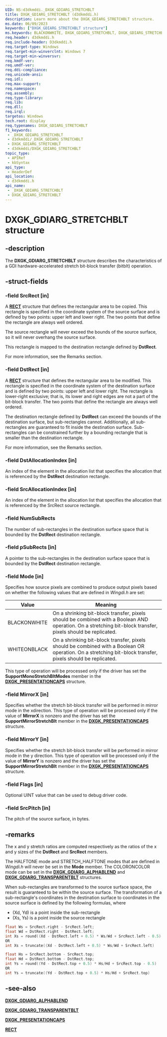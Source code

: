 ```yaml
---
UID: NS:d3dkmddi._DXGK_GDIARG_STRETCHBLT
title: DXGK_GDIARG_STRETCHBLT (d3dkmddi.h)
description: Learn more about the DXGK_GDIARG_STRETCHBLT structure.
ms.date: 06/09/2023
keywords: ["DXGK_GDIARG_STRETCHBLT structure"]
ms.keywords: BLACKONWHITE, DXGK_GDIARG_STRETCHBLT, DXGK_GDIARG_STRETCHBLT structure [Display Devices], DmStructs_9c8014aa-fdad-474d-a1a1-182020850e17.xml, WHITEONBLACK, _DXGK_GDIARG_STRETCHBLT, d3dkmddi/DXGK_GDIARG_STRETCHBLT, display.dxgk_gdiarg_stretchblt
req.header: d3dkmddi.h
req.include-header: D3dkmddi.h
req.target-type: Windows
req.target-min-winverclnt: Windows 7
req.target-min-winversvr: 
req.kmdf-ver: 
req.umdf-ver: 
req.ddi-compliance: 
req.unicode-ansi: 
req.idl: 
req.max-support: 
req.namespace: 
req.assembly: 
req.type-library: 
req.lib: 
req.dll: 
req.irql: 
targetos: Windows
tech.root: display
req.typenames: DXGK_GDIARG_STRETCHBLT
f1_keywords:
 - _DXGK_GDIARG_STRETCHBLT
 - d3dkmddi/_DXGK_GDIARG_STRETCHBLT
 - DXGK_GDIARG_STRETCHBLT
 - d3dkmddi/DXGK_GDIARG_STRETCHBLT
topic_type:
 - APIRef
 - kbSyntax
api_type:
 - HeaderDef
api_location:
 - d3dkmddi.h
api_name:
 - _DXGK_GDIARG_STRETCHBLT
 - DXGK_GDIARG_STRETCHBLT
---
```


# DXGK_GDIARG_STRETCHBLT structure

## -description

The **DXGK_GDIARG_STRETCHBLT** structure describes the characteristics of a GDI hardware-accelerated stretch bit-block transfer (bitblt) operation.

## -struct-fields

### -field SrcRect [in]

A [**RECT**](/windows/win32/api/windef/ns-windef-rect) structure that defines the rectangular area to be copied. This rectangle is specified in the coordinate system of the source surface and is defined by two points: upper left and lower right. The two points that define the rectangle are always well ordered.

The source rectangle will never exceed the bounds of the source surface, so it will never overhang the source surface.

This rectangle is mapped to the destination rectangle defined by **DstRect**.

For more information, see the Remarks section.

### -field DstRect [in]

A [**RECT**](/windows/win32/api/windef/ns-windef-rect) structure that defines the rectangular area to be modified. This rectangle is specified in the coordinate system of the destination surface and is defined by two points: upper left and lower right. The rectangle is lower-right exclusive; that is, its lower and right edges are not a part of the bit-block transfer. The two points that define the rectangle are always well ordered.

The destination rectangle defined by **DstRect** can exceed the bounds of the destination surface, but sub-rectangles cannot. Additionally, all sub-rectangles are guaranteed to fit inside the destination surface. Sub-rectangles can be constrained further by a bounding rectangle that is smaller than the destination rectangle.

For more information, see the Remarks section.

### -field DstAllocationIndex [in]

An index of the element in the allocation list that specifies the allocation that is referenced by the **DstRect** destination rectangle.

### -field SrcAllocationIndex [in]

An index of the element in the allocation list that specifies the allocation that is referenced by the SrcRect source rectangle.

### -field NumSubRects

The number of sub-rectangles in the destination surface space that is bounded by the **DstRect** destination rectangle.

### -field pSubRects [in]

A pointer to the sub-rectangles in the destination surface space that is bounded by the **DstRect** destination rectangle.

### -field Mode [in]

Specifies how source pixels are combined to produce output pixels based on whether the following values that are defined in *Wingdi.h* are set:

|Value|Meaning|
|--- |--- |
|BLACKONWHITE|On a shrinking bit-block transfer, pixels should be combined with a Boolean AND operation. On a stretching bit-block transfer, pixels should be replicated.|
|WHITEONBLACK|On a shrinking bit-block transfer, pixels should be combined with a Boolean OR operation. On a stretching bit-block transfer, pixels should be replicated.|

This type of operation will be processed only if the driver has set the **SupportMonoStretchBltModes** member in the [**DXGK_PRESENTATIONCAPS**](ns-d3dkmddi-_dxgk_presentationcaps.md) structure.

### -field MirrorX [in]

Specifies whether the stretch bit-block transfer will be performed in mirror mode in the xdirection. This type of operation will be processed only if the value of **MirrorX** is nonzero and the driver has set the **SupportMirrorStretchBlt** member in the [**DXGK_PRESENTATIONCAPS**](ns-d3dkmddi-_dxgk_presentationcaps.md) structure.

### -field MirrorY [in]

Specifies whether the stretch bit-block transfer will be performed in mirror mode in the y direction. This type of operation will be processed only if the value of **MirrorY** is nonzero and the driver has set the **SupportMirrorStretchBlt** member in the [**DXGK_PRESENTATIONCAPS**](ns-d3dkmddi-_dxgk_presentationcaps.md) structure.

### -field Flags [in]

Optional UINT value that can be used to debug driver code.

### -field SrcPitch [in]

The pitch of the source surface, in bytes.

## -remarks

The x and y stretch ratios are computed respectively as the ratios of the x and y sizes of the **DstRect** and **SrcRect** members.

The HALFTONE mode and STRETCH_HALFTONE modes that are defined in *Wingdi.h* will never be set in the **Mode** member. The COLORONCOLOR mode can be set in the [**DXGK_GDIARG_ALPHABLEND**](ns-d3dkmddi-_dxgk_gdiarg_alphablend.md) and [**DXGK_GDIARG_TRANSPARENTBLT**](ns-d3dkmddi-_dxgk_gdiarg_transparentblt.md) structures.

When sub-rectangles are transformed to the source surface space, the result is guaranteed to be within the source surface. The transformation of a sub-rectangle's coordinates in the destination surface to coordinates  in the source surface is defined by the following formulas, where

* (Xd, Yd) is a point inside the sub-rectangle
* (Xs, Ys) is a point inside the source rectangle

```cpp
float Ws = SrcRect.right - SrcRect.left;
float Wd = DstRect.right - DstRect.left;
int Xs = round((Xd - DstRect.left + 0.5) * Ws/Wd + SrcRect.left - 0.5)
OR
int Xs = truncate((Xd - DstRect.left + 0.5) * Ws/Wd + SrcRect.left)

float Hs = SrcRect.bottom - SrcRect.top;
float Hd = DstRect.bottom - DstRect.top;
int Ys = round((Yd - DstRect.top + 0.5) * Hs/Hd + SrcRect.top - 0.5)
OR
int Ys = truncate((Yd - DstRect.top + 0.5) * Hs/Hd + SrcRect.top)
```

## -see-also

 [**DXGK_GDIARG_ALPHABLEND**](ns-d3dkmddi-_dxgk_gdiarg_alphablend.md)

[**DXGK_GDIARG_TRANSPARENTBLT**](ns-d3dkmddi-_dxgk_gdiarg_transparentblt.md)

[**DXGK_PRESENTATIONCAPS**](ns-d3dkmddi-_dxgk_presentationcaps.md)

[**RECT**](/windows/win32/api/windef/ns-windef-rect)
